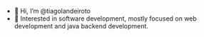 - 👋 Hi, I’m @tiagolandeiroto
- 👀 Interested in software development, mostly focused on web development and java backend development.
